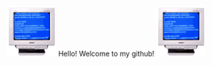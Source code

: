 <div>
  <img width="100" height="100" src="https://github.com/BensonJBeck/BensonJBeck/blob/main/images/computer.gif">
  <span>Hello! Welcome to my github!</span>
  <img width="100" height="100" src="https://github.com/BensonJBeck/BensonJBeck/blob/main/images/computer.gif">
</div>
<!--
**BensonJBeck/BensonJBeck** is a ✨ _special_ ✨ repository because its `README.md` (this file) appears on your GitHub profile.

Here are some ideas to get you started:

- 🔭 I’m currently working on ...
- 🌱 I’m currently learning ...
- 👯 I’m looking to collaborate on ...
- 🤔 I’m looking for help with ...
- 💬 Ask me about ...
- 📫 How to reach me: ...
- 😄 Pronouns: ...
- ⚡ Fun fact: ...
-->
